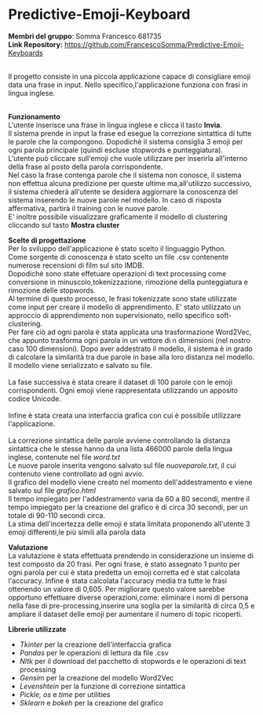 # Predictive-Emoji-Keyboard
**Membri del gruppo**: Somma Francesco 681735
<br> **Link Repository:** https://github.com/FrancescoSomma/Predictive-Emoji-Keyboards
<br><br>

Il progetto consiste in una piccola applicazione capace di consigliare emoji data una frase in input.
Nello specifico,l'applicazione funziona con frasi in lingua inglese.
<br><br>

**Funzionamento**
<br>
L'utente inserisce una frase in lingua inglese e clicca il tasto **Invia**.  
Il sistema prende in input la frase ed esegue la correzione sintattica di tutte le parole che la compongono.
Dopodichè il sistema consiglia 3 emoji per ogni parola principale (quindi escluse stopwords e punteggiatura).  
L'utente può cliccare sull'emoji che vuole utilizzare per inserirla all'interno della frase al posto della parola corrispondente.  
Nel caso la frase contenga parole che il sistema non conosce, il sistema non effettua alcuna predizione per queste ultime
ma,all'utilizzo successivo, il sistema chiederà all'utente se desidera aggiornare la conoscenza
del sistema inserendo le nuove parole nel modello. In caso di risposta affermativa, partirà il training con le nuove parole.
<br>
E' inoltre possibile visualizzare graficamente il modello di clustering cliccando sul tasto **Mostra cluster**
<br>   

**Scelte di progettazione**   
Per lo sviluppo dell'applicazione è stato scelto il linguaggio Python.<br>
Come sorgente di conoscenza è stato scelto un file .csv contenente numerose recensioni di film sul sito IMDB.  
Dopodichè sono state effetuare operazioni di text processing come conversione in minuscolo,tokenizzazione, rimozione della punteggiatura e 
rimozione delle stopwords.<br>
Al termine di questo processo, le frasi tokenizzate sono state utilizzate come input per creare il modello di apprendimento.
E' stato utilizzato un approccio di apprendimento non supervisionato, nello specifico soft-clustering.
<br>
Per fare ciò ad ogni parola è stata applicata una trasformazione Word2Vec, che appunto trasforma ogni parola in un vettore di n
dimensioni (nel nostro caso 100 dimensioni).
Dopo aver addestrato il modello, il sistema è in grado di calcolare la similarità tra due parole in base alla loro distanza nel modello.
<br>
Il modello viene serializzato e salvato su file.
<br><br>
La fase successiva è stata creare il dataset di 100 parole con le emoji corrispondenti. Ogni emoji viene rappresentata
utilizzando un apposito codice Unicode.
<br><br>
Infine è stata creata una interfaccia grafica con cui è possibile utilizzare l'applicazione.
<br><br>
La correzione sintattica delle parole avviene controllando la distanza sintattica che le stesse hanno 
da una lista 466000 parole della lingua inglese, contenute nel file _word.txt_
<br>
Le nuove parole inserita vengono salvato sul file _nuoveparole.txt_, il cui contenuto viene controllato ad ogni avvio.
<br>
Il grafico del modello viene creato nel momento dell'addestramento e viene salvato sul file _grafico.html_
<br>
Il tempo impiegato per l'addestramento varia da 60 a 80 secondi, mentre il tempo impiegato per la creazione del grafico
è di circa 30 secondi, per un totale di 90-110 secondi circa.
<br>
La stima dell'incertezza delle emoji è stata limitata proponendo all'utente 3 emoji differenti,le più simili alla parola
data

**Valutazione**<br>
La valutazione è stata effettuata prendendo in considerazione un insieme di test composto da 20 frasi.
Per ogni frase, è stato assegnato 1 punto per ogni parola per cui è stata predetta un emoji corretta ed è stat calcolata l'accuracy.
Infine è stata calcolata l'accuracy media tra tutte le frasi ottenendo un valore di 0,605.
Per migliorare questo valore sarebbe opportuno effettuare diverse operazioni,come: eliminare i nomi di persona nella fase di pre-processing,inserire una soglia per la similarità di circa 0,5 e ampliare il dataset delle emoji per aumentare il numero di topic ricoperti.

**Librerie utilizzate**
<br>
* _Tkinter_ per la creazione dell'interfaccia grafica
* _Pandas_ per le operazioni di lettura da file .csv
* _Nltk_ per il download del pacchetto di stopwords e le operazioni di text processing
* _Gensim_ per la creazione del modello Word2Vec
* _Levenshtein_ per la funzione di correzione sintattica
* _Pickle, os_ e _time_ per utilities
* _Sklearn_ e _bokeh_ per la creazione del grafico
